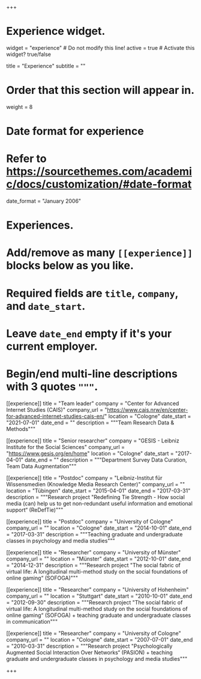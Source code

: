 +++
# Experience widget.
widget = "experience"  # Do not modify this line!
active = true  # Activate this widget? true/false

title = "Experience"
subtitle = ""

# Order that this section will appear in.
weight = 8

# Date format for experience
#   Refer to https://sourcethemes.com/academic/docs/customization/#date-format
date_format = "January 2006"

# Experiences.
#   Add/remove as many `[[experience]]` blocks below as you like.
#   Required fields are `title`, `company`, and `date_start`.
#   Leave `date_end` empty if it's your current employer.
#   Begin/end multi-line descriptions with 3 quotes `"""`.


[[experience]]
  title = "Team leader"
  company = "Center for Advanced Internet Studies (CAIS)"
  company_url = "https://www.cais.nrw/en/center-for-advanced-internet-studies-cais-en/"
  location = "Cologne"
  date_start = "2021-07-01"
  date_end = ""
  description = """Team Research Data & Methods"""

[[experience]]
  title = "Senior researcher"
  company = "GESIS - Leibniz Institute for the Social Sciences"
  company_url = "https://www.gesis.org/en/home"
  location = "Cologne"
  date_start = "2017-04-01"
  date_end = ""
  description = """Department Survey Data Curation, Team Data Augmentation"""

[[experience]]
  title = "Postdoc"
  company = "Leibniz-Institut für Wissensmedien (Knowledge Media Research Center)"
  company_url = ""
  location = "Tübingen"
  date_start = "2015-04-01"
  date_end = "2017-03-31"
  description = """Research project "Redefining Tie Strength - How social media (can) help us to get non-redundant useful information and emotional support“ (ReDefTie)"""
  
[[experience]]
  title = "Postdoc"
  company = "University of Cologne"
  company_url = ""
  location = "Cologne"
  date_start = "2014-10-01"
  date_end = "2017-03-31"
  description = """Teaching graduate and undergraduate classes in psychology and media studies"""

[[experience]]
  title = "Researcher"
  company = "University of Münster"
  company_url = ""
  location = "Münster"
  date_start = "2012-10-01"
  date_end = "2014-12-31"
  description = """Research project "The social fabric of virtual life: A longitudinal multi-method study on the social foundations of online gaming“ (SOFOGA)"""
  
[[experience]]
  title = "Researcher"
  company = "University of Hohenheim"
  company_url = ""
  location = "Stuttgart"
  date_start = "2010-10-01"
  date_end = "2012-09-30"
  description = """Research project "The social fabric of virtual life: A longitudinal multi-method study on the social foundations of online gaming“ (SOFOGA) + teaching graduate and undergraduate classes in communication"""

[[experience]]
  title = "Researcher"
  company = "University of Cologne"
  company_url = ""
  location = "Cologne"
  date_start = "2007-07-01"
  date_end = "2010-03-31"
  description = """Research project "Psychologically Augmented Social Interaction Over Networks“ (PASION) + teaching graduate and undergraduate classes in psychology and media studies"""

+++
